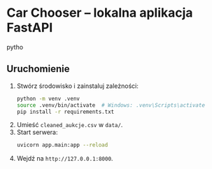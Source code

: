 # Car Chooser – lokalna aplikacja FastAPI
pytho
## Uruchomienie
1. Stwórz środowisko i zainstaluj zależności:
   ```bash
   python -m venv .venv
   source .venv/bin/activate  # Windows: .venv\Scripts\activate
   pip install -r requirements.txt
   ```
2. Umieść `cleaned_aukcje.csv` w `data/`.
3. Start serwera:
   ```bash
   uvicorn app.main:app --reload
   ```
4. Wejdź na `http://127.0.0.1:8000`.

